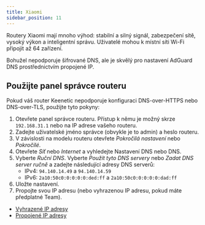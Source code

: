 ```yaml
---
title: Xiaomi
sidebar_position: 11
---
```


Routery Xiaomi mají mnoho výhod: stabilní a silný signál, zabezpečení sítě, vysoký výkon a inteligentní správu. Uživatelé mohou k místní síti Wi-Fi připojit až 64 zařízení.

Bohužel nepodporuje šifrované DNS, ale je skvělý pro nastavení AdGuard DNS prostřednictvím propojené IP.

## Použijte panel správce routeru

Pokud váš router Keenetic nepodporuje konfiguraci DNS-over-HTTPS nebo DNS-over-TLS, použijte tyto pokyny:

1. Otevřete panel správce routeru. Přístup k němu je možný skrze `192.168.31.1` nebo na IP adrese vašeho routeru.
2. Zadejte uživatelské jméno správce (obvykle je to admin) a heslo routeru.
3. V závislosti na modelu routeru otevřete _Pokročilá nastavení_ nebo _Pokročilé_.
4. Otevřete _Síť_ nebo _Internet_ a vyhledejte Nastavení DNS nebo DNS.
5. Vyberte _Ruční DNS_. Vyberte _Použít tyto DNS servery_ nebo _Zadat DNS server ručně_ a zadejte následující adresy DNS serverů:
    - IPv4: `94.140.14.49` a `94.140.14.59`
    - IPv6: `2a10:50c0:0:0:0:0:ded:ff` a `2a10:50c0:0:0:0:0:dad:ff`
6. Uložte nastavení.
7. Propojte svou IP adresu (nebo vyhrazenou IP adresu, pokud máte předplatné Team).

 - [Vyhrazené IP adresy](/private-dns/connect-devices/other-options/dedicated-ip.md)
 - [Propojené IP adresy](/private-dns/connect-devices/other-options/linked-ip.md)
